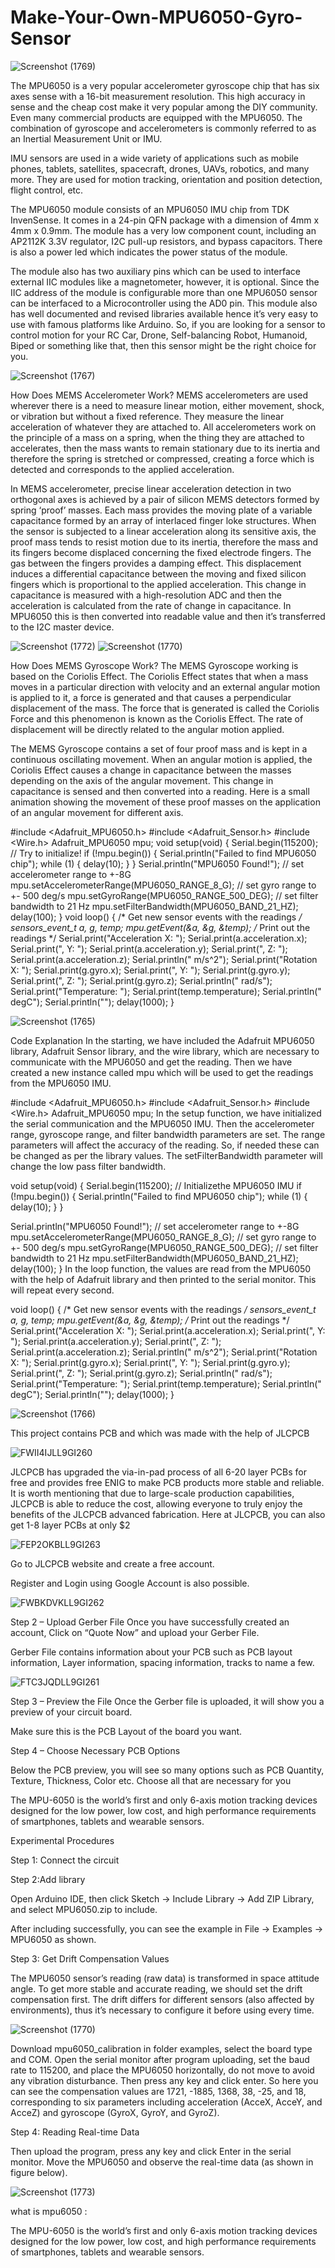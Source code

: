 # Make-Your-Own-MPU6050-Gyro-Sensor

![Screenshot (1769)](https://github.com/No-Need-Loi/Make-Your-Own-MPU6050-Gyro-Sensor/assets/142481076/05dda4db-856d-4cd1-bf2b-d2fe7db407da)

The MPU6050 is a very popular accelerometer gyroscope chip that has six axes sense with a 16-bit measurement resolution. This high accuracy in sense and the cheap cost make it very popular among the DIY community. Even many commercial products are equipped with the MPU6050. The combination of gyroscope and accelerometers is commonly referred to as an Inertial Measurement Unit or IMU.

IMU sensors are used in a wide variety of applications such as mobile phones, tablets, satellites, spacecraft, drones, UAVs, robotics, and many more. They are used for motion tracking, orientation and position detection, flight control, etc.

The MPU6050 module consists of an MPU6050 IMU chip from TDK InvenSense. It comes in a 24-pin QFN package with a dimension of 4mm x 4mm x 0.9mm. The module has a very low component count, including an AP2112K 3.3V regulator, I2C pull-up resistors, and bypass capacitors. There is also a power led which indicates the power status of the module.

The module also has two auxiliary pins which can be used to interface external IIC modules like a magnetometer, however, it is optional. Since the IIC address of the module is configurable more than one MPU6050 sensor can be interfaced to a Microcontroller using the AD0 pin. This module also has well documented and revised libraries available hence it’s very easy to use with famous platforms like Arduino. So, if you are looking for a sensor to control motion for your RC Car, Drone, Self-balancing Robot, Humanoid, Biped or something like that, then this sensor might be the right choice for you.

![Screenshot (1767)](https://github.com/No-Need-Loi/Make-Your-Own-MPU6050-Gyro-Sensor/assets/142481076/c374e195-f2e1-4084-8b3e-6d97f1822775)

How Does MEMS Accelerometer Work?
MEMS accelerometers are used wherever there is a need to measure linear motion, either movement, shock, or vibration but without a fixed reference. They measure the linear acceleration of whatever they are attached to. All accelerometers work on the principle of a mass on a spring, when the thing they are attached to accelerates, then the mass wants to remain stationary due to its inertia and therefore the spring is stretched or compressed, creating a force which is detected and corresponds to the applied acceleration.

In MEMS accelerometer, precise linear acceleration detection in two orthogonal axes is achieved by a pair of silicon MEMS detectors formed by spring ‘proof’ masses. Each mass provides the moving plate of a variable capacitance formed by an array of interlaced finger loke structures. When the sensor is subjected to a linear acceleration along its sensitive axis, the proof mass tends to resist motion due to its inertia, therefore the mass and its fingers become displaced concerning the fixed electrode fingers. The gas between the fingers provides a damping effect. This displacement induces a differential capacitance between the moving and fixed silicon fingers which is proportional to the applied acceleration. This change in capacitance is measured with a high-resolution ADC and then the acceleration is calculated from the rate of change in capacitance. In MPU6050 this is then converted into readable value and then it’s transferred to the I2C master device.

![Screenshot (1772)](https://github.com/No-Need-Loi/Make-Your-Own-MPU6050-Gyro-Sensor/assets/142481076/e1fd55d6-dbb6-4dc1-b02c-6a578e6945ff)
![Screenshot (1770)](https://github.com/No-Need-Loi/Make-Your-Own-MPU6050-Gyro-Sensor/assets/142481076/9d47e536-a080-471b-8f0b-d38d2e13f8fa)


How Does MEMS Gyroscope Work?
The MEMS Gyroscope working is based on the Coriolis Effect. The Coriolis Effect states that when a mass moves in a particular direction with velocity and an external angular motion is applied to it, a force is generated and that causes a perpendicular displacement of the mass. The force that is generated is called the Coriolis Force and this phenomenon is known as the Coriolis Effect. The rate of displacement will be directly related to the angular motion applied.

The MEMS Gyroscope contains a set of four proof mass and is kept in a continuous oscillating movement. When an angular motion is applied, the Coriolis Effect causes a change in capacitance between the masses depending on the axis of the angular movement. This change in capacitance is sensed and then converted into a reading. Here is a small animation showing the movement of these proof masses on the application of an angular movement for different axis.

#include <Adafruit_MPU6050.h>
#include <Adafruit_Sensor.h>
#include <Wire.h>
Adafruit_MPU6050 mpu;
void setup(void) {
  Serial.begin(115200);
  // Try to initialize!
  if (!mpu.begin()) {
    Serial.println("Failed to find MPU6050 chip");
    while (1) {
      delay(10);
    }
  }
  Serial.println("MPU6050 Found!");
  // set accelerometer range to +-8G
  mpu.setAccelerometerRange(MPU6050_RANGE_8_G);
  // set gyro range to +- 500 deg/s
  mpu.setGyroRange(MPU6050_RANGE_500_DEG);
  // set filter bandwidth to 21 Hz
  mpu.setFilterBandwidth(MPU6050_BAND_21_HZ);
  delay(100);
}
void loop() {
  /* Get new sensor events with the readings */
  sensors_event_t a, g, temp;
  mpu.getEvent(&a, &g, &temp);
  /* Print out the readings */
  Serial.print("Acceleration X: ");
  Serial.print(a.acceleration.x);
  Serial.print(", Y: ");
  Serial.print(a.acceleration.y);
  Serial.print(", Z: ");
  Serial.print(a.acceleration.z);
  Serial.println(" m/s^2");
  Serial.print("Rotation X: ");
  Serial.print(g.gyro.x);
  Serial.print(", Y: ");
  Serial.print(g.gyro.y);
  Serial.print(", Z: ");
  Serial.print(g.gyro.z);
  Serial.println(" rad/s");
  Serial.print("Temperature: ");
  Serial.print(temp.temperature);
  Serial.println(" degC");
  Serial.println("");
  delay(1000);
}

![Screenshot (1765)](https://github.com/No-Need-Loi/Make-Your-Own-MPU6050-Gyro-Sensor/assets/142481076/fe5ed130-2be3-45c6-b5db-d77038e113e9)

Code Explanation
In the starting, we have included the Adafruit MPU6050 library, Adafruit Sensor library, and the wire library, which are necessary to communicate with the MPU6050 and get the reading. Then we have created a new instance called mpu which will be used to get the readings from the MPU6050 IMU.

#include <Adafruit_MPU6050.h>
#include <Adafruit_Sensor.h>
#include <Wire.h>
Adafruit_MPU6050 mpu;
In the setup function, we have initialized the serial communication and the MPU6050 IMU. Then the accelerometer range, gyroscope range, and filter bandwidth parameters are set. The range parameters will affect the accuracy of the reading. So, if needed these can be changed as per the library values. The setFilterBandwidth parameter will change the low pass filter bandwidth.

void setup(void) {
  Serial.begin(115200);
  // Initializethe MPU6050 IMU
  if (!mpu.begin()) {
    Serial.println("Failed to find MPU6050 chip");
    while (1) {
      delay(10);
    }
  }
  
  Serial.println("MPU6050 Found!");
  // set accelerometer range to +-8G
  mpu.setAccelerometerRange(MPU6050_RANGE_8_G);
  // set gyro range to +- 500 deg/s
  mpu.setGyroRange(MPU6050_RANGE_500_DEG);
  // set filter bandwidth to 21 Hz
  mpu.setFilterBandwidth(MPU6050_BAND_21_HZ);
  delay(100);
}
In the loop function, the values are read from the MPU6050 with the help of Adafruit library and then printed to the serial monitor. This will repeat every second.

void loop() {
  /* Get new sensor events with the readings */
  sensors_event_t a, g, temp;
  mpu.getEvent(&a, &g, &temp);
  /* Print out the readings */
  Serial.print("Acceleration X: ");
  Serial.print(a.acceleration.x);
  Serial.print(", Y: ");
  Serial.print(a.acceleration.y);
  Serial.print(", Z: ");
  Serial.print(a.acceleration.z);
  Serial.println(" m/s^2");
  Serial.print("Rotation X: ");
  Serial.print(g.gyro.x);
  Serial.print(", Y: ");
  Serial.print(g.gyro.y);
  Serial.print(", Z: ");
  Serial.print(g.gyro.z);
  Serial.println(" rad/s");
  Serial.print("Temperature: ");
  Serial.print(temp.temperature);
  Serial.println(" degC");
  Serial.println("");
  delay(1000);
}

![Screenshot (1766)](https://github.com/No-Need-Loi/Make-Your-Own-MPU6050-Gyro-Sensor/assets/142481076/978baca9-916f-4fc5-85c9-e2db1637ff0e)


This project contains PCB and which was made with the help of JLCPCB

![FWII4IJLL9GI260](https://github.com/No-Need-Loi/Make-Your-Own-MPU6050-Gyro-Sensor/assets/142481076/d242b4b8-e2ed-48db-8289-a44e3fc6cc8a)

JLCPCB has upgraded the via-in-pad process of all 6-20 layer PCBs for free and provides free ENIG to make PCB products more stable and reliable. It is worth mentioning that due to large-scale production capabilities, JLCPCB is able to reduce the cost, allowing everyone to truly enjoy the benefits of the JLCPCB advanced fabrication. Here at JLCPCB, you can also get 1-8 layer PCBs at only $2

![FEP2OKBLL9GI263](https://github.com/No-Need-Loi/Make-Your-Own-MPU6050-Gyro-Sensor/assets/142481076/1f36e3bc-1bf0-49fd-9105-4cd8299106b6)

Go to JLCPCB website and create a free account.  

Register and Login using Google Account is also possible.

![FWBKDVKLL9GI262](https://github.com/No-Need-Loi/Make-Your-Own-MPU6050-Gyro-Sensor/assets/142481076/af51e862-4775-47df-a5e3-d0012b71cfea)

Step 2 – Upload Gerber File
Once you have successfully created an account, Click on “Quote Now” and upload your Gerber File.

Gerber File contains information about your PCB such as PCB layout information, Layer information, spacing information, tracks to name a few.

![FTC3JQDLL9GI261](https://github.com/No-Need-Loi/Make-Your-Own-MPU6050-Gyro-Sensor/assets/142481076/f0de552f-22a1-47b1-a844-01ee0f6fa77b)


Step 3 – Preview the File
Once the Gerber file is uploaded, it will show you a preview of your circuit board.

Make sure this is the PCB Layout of the board you want.

Step 4 – Choose Necessary PCB Options

Below the PCB preview, you will see so many options such as PCB Quantity, Texture, Thickness, Color etc. Choose all that are necessary for you

The MPU-6050 is the world’s first and only 6-axis motion tracking devices designed for the low power, low cost, and high performance requirements of smartphones, tablets and wearable sensors.

Experimental Procedures

Step 1: Connect the circuit

Step 2:Add library

Open Arduino IDE, then click Sketch -> Include Library -> Add ZIP Library, and select MPU6050.zip to include.

After including successfully, you can see the example in File -> Examples -> MPU6050 as shown.

Step 3: Get Drift Compensation Values

The MPU6050 sensor’s reading (raw data) is transformed in space attitude angle. To get more stable and accurate reading, we should set the drift compensation first. The drift differs for different sensors (also affected by environments), thus it’s necessary to configure it before using every time.

![Screenshot (1770)](https://github.com/No-Need-Loi/Make-Your-Own-MPU6050-Gyro-Sensor/assets/142481076/11bcc5a8-25a5-4c3f-badc-714db39fc3aa)

Download mpu6050_calibration in folder examples, select the board type and COM. Open the serial monitor after program uploading, set the baud rate to 115200, and place the MPU6050 horizontally, do not move to avoid any vibration disturbance. Then press any key and click enter. So here you can see the compensation values are 1721, -1885, 1368, 38, -25, and 18, corresponding to six parameters including acceleration (AcceX, AcceY, and AcceZ) and gyroscope (GyroX, GyroY, and GyroZ).

Step 4: Reading Real-time Data

Then upload the program, press any key and click Enter in the serial monitor. Move the MPU6050 and observe the real-time data (as shown in figure below).

![Screenshot (1773)](https://github.com/No-Need-Loi/Make-Your-Own-MPU6050-Gyro-Sensor/assets/142481076/283b90eb-31c7-43f6-bce5-bcb0a72aaea4)


what is mpu6050 :

The MPU-6050 is the world’s first and only 6-axis motion tracking devices designed for the low power, low cost, and high performance requirements of smartphones, tablets and wearable sensors.

